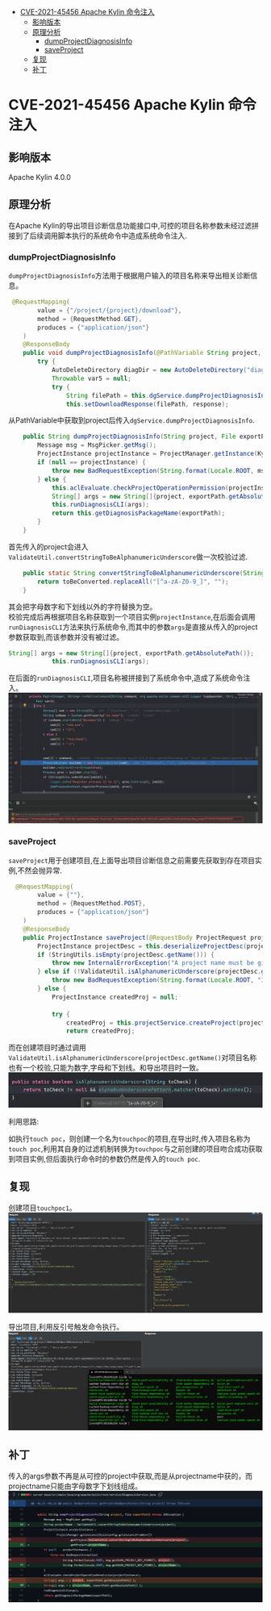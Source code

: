 - [CVE-2021-45456 Apache Kylin 命令注入](#cve-2021-45456-apache-kylin-命令注入)
  - [影响版本](#影响版本)
  - [原理分析](#原理分析)
    - [dumpProjectDiagnosisInfo](#dumpprojectdiagnosisinfo)
    - [saveProject](#saveproject)
  - [复现](#复现)
  - [补丁](#补丁)
# CVE-2021-45456 Apache Kylin 命令注入
## 影响版本
Apache Kylin 4.0.0
## 原理分析
在Apache Kylin的导出项目诊断信息功能接口中,可控的项目名称参数未经过滤拼接到了后续调用脚本执行的系统命令中造成系统命令注入.
### dumpProjectDiagnosisInfo
`dumpProjectDiagnosisInfo`方法用于根据用户输入的项目名称来导出相关诊断信息。
```java
 @RequestMapping(
        value = {"/project/{project}/download"},
        method = {RequestMethod.GET},
        produces = {"application/json"}
    )
    @ResponseBody
    public void dumpProjectDiagnosisInfo(@PathVariable String project, HttpServletRequest request, HttpServletResponse response) {
        try {
            AutoDeleteDirectory diagDir = new AutoDeleteDirectory("diag_project", "");
            Throwable var5 = null;
            try {
                String filePath = this.dgService.dumpProjectDiagnosisInfo(project, diagDir.getFile());
                this.setDownloadResponse(filePath, response);
```
从PathVariable中获取到project后传入`dgService.dumpProjectDiagnosisInfo`.
```java
    public String dumpProjectDiagnosisInfo(String project, File exportPath) throws IOException {
        Message msg = MsgPicker.getMsg();
        ProjectInstance projectInstance = ProjectManager.getInstance(KylinConfig.getInstanceFromEnv()).getProject(ValidateUtil.convertStringToBeAlphanumericUnderscore(project));
        if (null == projectInstance) {
            throw new BadRequestException(String.format(Locale.ROOT, msg.getDIAG_PROJECT_NOT_FOUND(), project));
        } else {
            this.aclEvaluate.checkProjectOperationPermission(projectInstance);
            String[] args = new String[]{project, exportPath.getAbsolutePath()};
            this.runDiagnosisCLI(args);
            return this.getDiagnosisPackageName(exportPath);
        }
    }
```
首先传入的project会进入`ValidateUtil.convertStringToBeAlphanumericUnderscore`做一次校验过滤.
```java
    public static String convertStringToBeAlphanumericUnderscore(String toBeConverted) {
        return toBeConverted.replaceAll("[^a-zA-Z0-9_]", "");
    }
```
其会把字母数字和下划线以外的字符替换为空。  
校验完成后再根据项目名称获取到一个项目实例`projectInstance`,在后面会调用`runDiagnosisCLI`方法来执行系统命令,而其中的参数`args`是直接从传入的project参数获取到,而该参数并没有被过滤。
```java
String[] args = new String[]{project, exportPath.getAbsolutePath()};
            this.runDiagnosisCLI(args);
```
在后面的`runDiagnosisCLI`,项目名称被拼接到了系统命令中,造成了系统命令注入。
![](1.png)
### saveProject
`saveProject`用于创建项目,在上面导出项目诊断信息之前需要先获取到存在项目实例,不然会抛异常.
```java
  @RequestMapping(
        value = {""},
        method = {RequestMethod.POST},
        produces = {"application/json"}
    )
    @ResponseBody
    public ProjectInstance saveProject(@RequestBody ProjectRequest projectRequest) {
        ProjectInstance projectDesc = this.deserializeProjectDesc(projectRequest);
        if (StringUtils.isEmpty(projectDesc.getName())) {
            throw new InternalErrorException("A project name must be given to create a project");
        } else if (!ValidateUtil.isAlphanumericUnderscore(projectDesc.getName())) {
            throw new BadRequestException(String.format(Locale.ROOT, "Invalid Project name %s, only letters, numbers and underscore supported.", projectDesc.getName()));
        } else {
            ProjectInstance createdProj = null;

            try {
                createdProj = this.projectService.createProject(projectDesc);
                return createdProj;
```
而在创建项目时通过调用`ValidateUtil.isAlphanumericUnderscore(projectDesc.getName()`对项目名称也有一个校验,只能为数字,字母和下划线。和导出项目时一致。
![](2.png)

利用思路:  

如执行`touch poc`，则创建一个名为`touchpoc`的项目,在导出时,传入项目名称为`touch poc`,利用其自身的过滤机制转换为`touchpoc`与之前创建的项目吻合成功获取到项目实例,但后面执行命令时的参数仍然是传入的`touch poc`.
## 复现
创建项目`touchpoc1`。
![](3.png)

导出项目,利用反引号触发命令执行。
![](4.png)

## 补丁
传入的args参数不再是从可控的project中获取,而是从projectname中获的，而projectname只能由字母数字下划线组成。
![](5.png)
